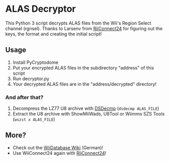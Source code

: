 ALAS Decryptor
==============
This Python 3 script decrypts ALAS files from the Wii's Region Select channel (rgnsel).
Thanks to Larsenv from [RiiConnect24](https://rc24.xyz/) for figuring out the keys, the format and creating the initial script!

## Usage
1. Install PyCryptodome
2. Put your encrypted ALAS files in the subdirectory "address" of this script
3. Run decryptor.py
4. Your decrypted ALAS files are in the "address/decrypted" directory!

### And after that?
1. Decompress the LZ77 U8 archive with [DSDecmp](https://www.romhacking.net/utilities/789/) (`dsdecmp ALAS_FILE`)
2. Extract the U8 archive with ShowMiiWads, U8Tool or Wiimms SZS Tools (`wszst x ALAS_FILE`)

## More?
* Check out the [WiiDatabase Wiki](https://wiki.wiidatabase.de/wiki/Regionsauswahl_(Kanal)) (German)!
* Use WiiConnect24 again with [RiiConnect24](https://rc24.xyz/)!